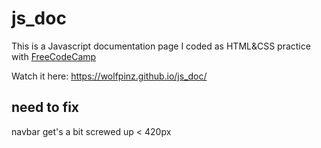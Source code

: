 # js_doc

This is a Javascript documentation page I coded as HTML&CSS practice with [FreeCodeCamp](https://www.freecodecamp.org/)

Watch it here: https://wolfpinz.github.io/js_doc/



## need to fix

navbar get's a bit screwed up < 420px
